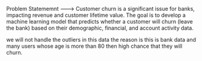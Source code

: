 Problem Statememnt ---> Customer churn is a significant issue for banks, impacting revenue and customer lifetime value. The goal is to develop a machine learning model 
that predicts whether a customer will churn (leave the bank) based on their demographic, financial, and account activity data.


we will not handle the outliers in this data the reason is this is bank data and many users whose age is more than 80 then high chance that they will churn.

